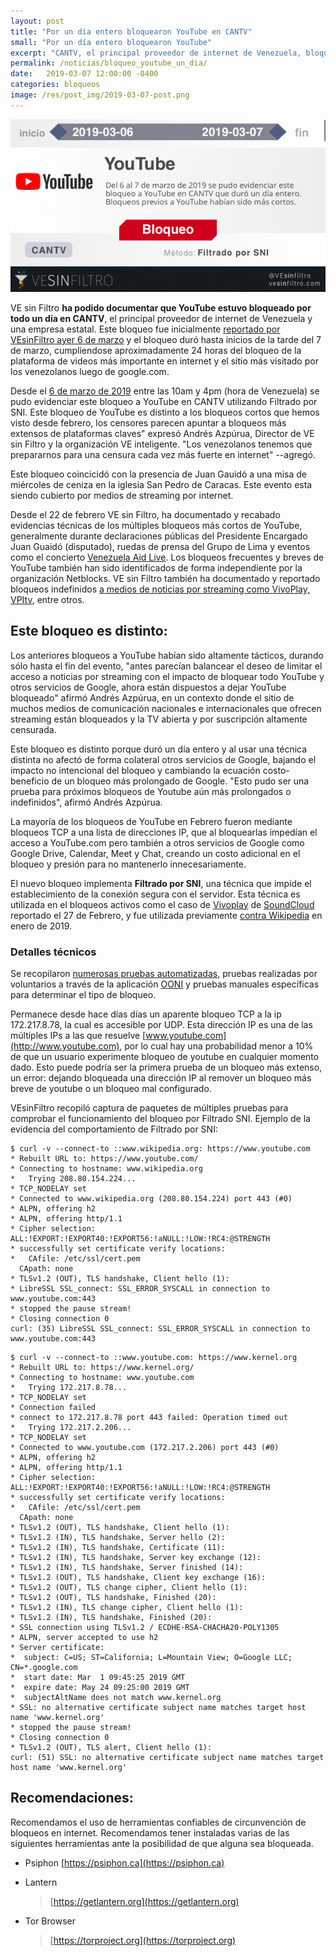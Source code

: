 ```yaml
---
layout: post
title: "Por un día entero bloquearon YouTube en CANTV"
small: "Por un día entero bloquearon YouTube"
excerpt: "CANTV, el principal proveedor de internet de Venezuela, bloqueó por todo un día el acceso a youtube.com. Este bloqueo aplicó Filtrado SNI, por lo que no afectó a otros servicios de google.  Bloqueos previos a YouTube habían sido más cortos."
permalink: /noticias/bloqueo_youtube_un_dia/
date:   2019-03-07 12:00:00 -0400
categories: bloqueos
image: /res/post_img/2019-03-07-post.png
---
```


![Cover image](/res/post_img/2019-03-07-post.png)

VE sin Filtro **ha podido documentar que YouTube estuvo bloqueado por
todo un día en CANTV**, el principal proveedor de internet de Venezuela
y una empresa estatal. Este bloqueo fue inicialmente [reportado por
VEsinFiltro ayer 6 de
marzo](https://twitter.com/vesinfiltro/status/1103424906342080512)
y el bloqueo duró hasta inicios de la tarde del 7 de marzo, cumpliendose
aproximadamente 24 horas del bloqueo de la plataforma de videos más
importante en internet y el sitio más visitado por los venezolanos luego
de google.com.

Desde el [6 de marzo de
2019](https://explorer.ooni.io/measurement/20190306T193453Z_AS8048_jmYnrsmmhaJP8SKiMDvhORIe99M74ucNTn5zmUxCdv31pVd1W0?input=https:%2F%2Fwww.youtube.com%2F)
entre las 10am y 4pm (hora de Venezuela) se pudo evidenciar este bloqueo
a YouTube en CANTV utilizando Filtrado por SNI. Este bloqueo de YouTube
es distinto a los bloqueos cortos que hemos visto desde febrero, los
censores parecen apuntar a bloqueos más extensos de plataformas claves\"
expresó Andrés Azpúrua, Director de VE sin Filtro y la organización VE
inteligente. \"Los venezolanos tenemos que prepararnos para una censura
cada vez más fuerte en internet\" --agregó.

Este bloqueo coincicidó con la presencia de Juan Gauidó a una misa de
miércoles de ceniza en la iglesia San Pedro de Caracas. Este evento esta
siendo cubierto por medios de streaming por internet.

Desde el 22 de febrero VE sin Filtro, ha documentado y recabado
evidencias técnicas de los múltiples bloqueos más cortos de YouTube,
generalmente durante declaraciones públicas del Presidente Encargado
Juan Guaidó (disputado), ruedas de prensa del Grupo de Lima y eventos
como el concierto [Venezuela Aid
Live](http://venezuelaaidlive.com). Los bloqueos frecuentes
y breves de YouTube también han sido identificados de forma
independiente por la organización Netblocks. VE sin Filtro también ha
documentado y reportado bloqueos indefinidos [a medios de noticias por
streaming como VivoPlay,
VPItv](https://twitter.com/vesinfiltro/status/1099073994496622593),
entre otros.

Este bloqueo es distinto:
-------------------------

Los anteriores bloqueos a YouTube habían sido altamente tácticos,
durando sólo hasta el fin del evento, \"antes parecían balancear el
deseo de limitar el acceso a noticias por streaming con el impacto de
bloquear todo YouTube y otros servicios de Google, ahora están
dispuestos a dejar YouTube bloqueado\" afirmó Andrés Azpúrua, en un
contexto donde el sitio de muchos medios de comunicación nacionales e
internacionales que ofrecen streaming están bloqueados y la TV abierta y
por suscripción altamente censurada.

Este bloqueo es distinto porque duró un día entero y al usar una técnica
distinta no afectó de forma colateral otros servicios de Google, bajando
el impacto no intencional del bloqueo y cambiando la ecuación
costo-beneficio de un bloqueo más prolongado de Google. \"Esto pudo ser
una prueba para próximos bloqueos de Youtube aún más prolongados o
indefinidos\", afirmó Andrés Azpúrua.

La mayoría de los bloqueos de YouTube en Febrero fueron mediante
bloqueos TCP a una lista de direcciones IP, que al bloquearlas impedían
el acceso a YouTube.com pero también a otros servicios de Google como
Google Drive, Calendar, Meet y Chat, creando un costo adicional en el
bloqueo y presión para no mantenerlo innecesariamente.

El nuevo bloqueo implementa **Filtrado por SNI**, una técnica que impide
el establecimiento de la conexión segura con el servidor. Esta técnica
es utilizada en el bloqueos activos como el caso de
[Vivoplay](https://twitter.com/vesinfiltro/status/1100757785992708097)
de
[SoundCloud](https://twitter.com/vesinfiltro/status/1100757785992708097)
reportado el 27 de Febrero, y fue utilizada previamente [contra
Wikipedia](http://vesinfiltro.com/noticias/wikipedia_2019-01/)
en enero de 2019.

### Detalles técnicos

Se recopilaron [numerosas pruebas
automatizadas](https://api.ooni.io/api/v1/measurements?probe_cc=VE&input=youtube.com&since=2019-03-06&until=2019-03-08&limit=100),
pruebas realizadas por voluntarios a través de la aplicación
[OONI](http://ooni.torproject.org) y pruebas manuales
específicas para determinar el tipo de bloqueo.

Permanece desde hace días días un aparente bloqueo TCP a la ip
172.217.8.78, la cual es accesible por UDP. Esta dirección IP es una de
las múltiples IPs a las que resuelve
[www.youtube.com](http://www.youtube.com), por lo cual hay
una probabilidad menor a 10% de que un usuario experimente bloqueo de
youtube en cualquier momento dado. Esto puede podría ser la primera
prueba de un bloqueo más extenso, un error: dejando bloqueada una
dirección IP al remover un bloqueo más breve de youtube o un bloqueo mal
configurado.

VEsinFiltro recopiló captura de paquetes de múltiples pruebas para
comprobar el funcionamiento del bloqueo por Filtrado SNI. Ejemplo de la
evidencia del comportamiento de Filtrado por SNI:

```
$ curl -v --connect-to ::www.wikipedia.org: https://www.youtube.com
* Rebuilt URL to: https://www.youtube.com/
* Connecting to hostname: www.wikipedia.org
*   Trying 208.80.154.224...
* TCP_NODELAY set
* Connected to www.wikipedia.org (208.80.154.224) port 443 (#0)
* ALPN, offering h2
* ALPN, offering http/1.1
* Cipher selection: ALL:!EXPORT:!EXPORT40:!EXPORT56:!aNULL:!LOW:!RC4:@STRENGTH
* successfully set certificate verify locations:
*   CAfile: /etc/ssl/cert.pem
  CApath: none
* TLSv1.2 (OUT), TLS handshake, Client hello (1):
* LibreSSL SSL_connect: SSL_ERROR_SYSCALL in connection to www.youtube.com:443
* stopped the pause stream!
* Closing connection 0
curl: (35) LibreSSL SSL_connect: SSL_ERROR_SYSCALL in connection to www.youtube.com:443
```
```
$ curl -v --connect-to ::www.youtube.com: https://www.kernel.org
* Rebuilt URL to: https://www.kernel.org/
* Connecting to hostname: www.youtube.com
*   Trying 172.217.8.78...
* TCP_NODELAY set
* Connection failed
* connect to 172.217.8.78 port 443 failed: Operation timed out
*   Trying 172.217.2.206...
* TCP_NODELAY set
* Connected to www.youtube.com (172.217.2.206) port 443 (#0)
* ALPN, offering h2
* ALPN, offering http/1.1
* Cipher selection: ALL:!EXPORT:!EXPORT40:!EXPORT56:!aNULL:!LOW:!RC4:@STRENGTH
* successfully set certificate verify locations:
*   CAfile: /etc/ssl/cert.pem
  CApath: none
* TLSv1.2 (OUT), TLS handshake, Client hello (1):
* TLSv1.2 (IN), TLS handshake, Server hello (2):
* TLSv1.2 (IN), TLS handshake, Certificate (11):
* TLSv1.2 (IN), TLS handshake, Server key exchange (12):
* TLSv1.2 (IN), TLS handshake, Server finished (14):
* TLSv1.2 (OUT), TLS handshake, Client key exchange (16):
* TLSv1.2 (OUT), TLS change cipher, Client hello (1):
* TLSv1.2 (OUT), TLS handshake, Finished (20):
* TLSv1.2 (IN), TLS change cipher, Client hello (1):
* TLSv1.2 (IN), TLS handshake, Finished (20):
* SSL connection using TLSv1.2 / ECDHE-RSA-CHACHA20-POLY1305
* ALPN, server accepted to use h2
* Server certificate:
*  subject: C=US; ST=California; L=Mountain View; O=Google LLC; CN=*.google.com
*  start date: Mar  1 09:45:25 2019 GMT
*  expire date: May 24 09:25:00 2019 GMT
*  subjectAltName does not match www.kernel.org
* SSL: no alternative certificate subject name matches target host name 'www.kernel.org'
* stopped the pause stream!
* Closing connection 0
* TLSv1.2 (OUT), TLS alert, Client hello (1):
curl: (51) SSL: no alternative certificate subject name matches target host name 'www.kernel.org'
```

Recomendaciones:
----------------

Recomendamos el uso de herramientas confiables de circunvención de
bloqueos en internet. Recomendamos tener instaladas varias de las
siguientes herramientas ante la posibilidad de que alguna sea bloqueada.

-   Psiphon [https://psiphon.ca](https://psiphon.ca)

-   Lantern
    > [https://getlantern.org](https://getlantern.org)

-   Tor Browser
    > [https://torproject.org](https://torproject.org)
